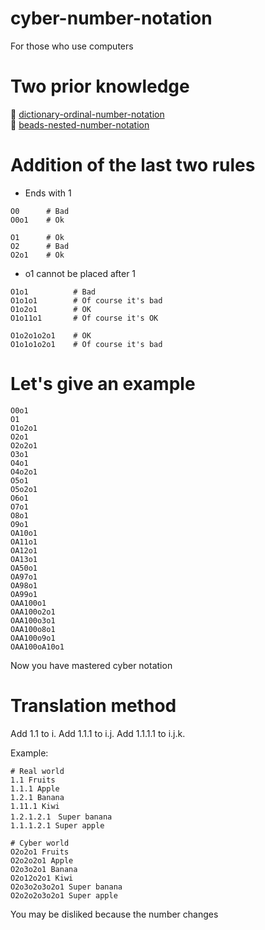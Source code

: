 # cyber-number-notation

For those who use computers  

# Two prior knowledge

📖 [dictionary-ordinal-number-notation](https://github.com/muzudho/dictionary-ordinal-number-notation)  
📖 [beads-nested-number-notation](https://github.com/muzudho/beads-nested-number-notation)  

# Addition of the last two rules

* Ends with 1

```plaintext
O0      # Bad
O0o1    # Ok

O1      # Ok
O2      # Bad
O2o1    # Ok
```

* o1 cannot be placed after 1

```plaintext
O1o1          # Bad
O1o1o1        # Of course it's bad
O1o2o1        # OK
O1o11o1       # Of course it's OK

O1o2o1o2o1    # OK
O1o1o1o2o1    # Of course it's bad
```

# Let's give an example

```plaintext
O0o1
O1
O1o2o1
O2o1
O2o2o1
O3o1
O4o1
O4o2o1
O5o1
O5o2o1
O6o1
O7o1
O8o1
O9o1
OA10o1
OA11o1
OA12o1
OA13o1
OA50o1
OA97o1
OA98o1
OA99o1
OAA100o1
OAA100o2o1
OAA100o3o1
OAA100o8o1
OAA100o9o1
OAA100oA10o1
```

Now you have mastered cyber notation  

# Translation method

Add 1.1 to i.
Add 1.1.1 to i.j.
Add 1.1.1.1 to i.j.k.

Example:  

```plaintext
# Real world
1.1 Fruits
1.1.1 Apple
1.2.1 Banana
1.11.1 Kiwi
1.2.1.2.1　Super banana
1.1.1.2.1 Super apple

# Cyber world
O2o2o1 Fruits
O2o2o2o1 Apple
O2o3o2o1 Banana
O2o12o2o1 Kiwi
O2o3o2o3o2o1 Super banana
O2o2o2o3o2o1 Super apple
```

You may be disliked because the number changes  
